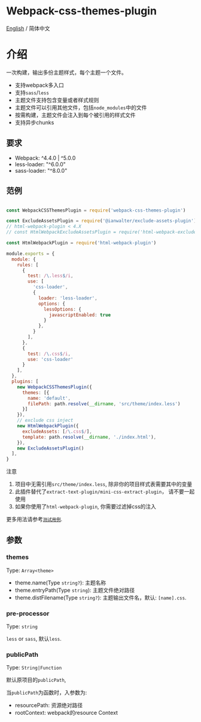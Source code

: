 # Webpack-css-themes-plugin

[English](./README.md) / 简体中文

# 介绍

一次构建，输出多份主题样式，每个主题一个文件。

- 支持webpack多入口
- 支持`sass`/`less`
- 主题文件支持包含变量或者样式规则
- 主题文件可以引用其他文件，包括`node_modules`中的文件
- 按需构建，主题文件会注入到每个被引用的样式文件
- 支持异步chunks

## 要求

- Webpack: \^4.4.0 | \^5.0.0
- less-loader: "\^6.0.0"
- sass-loader: "\^8.0.0"

## 范例

```js

const WebpackCSSThemesPlugin = require('webpack-css-themes-plugin')

const ExcludeAssetsPlugin = require('@ianwalter/exclude-assets-plugin')
// html-webpack-plugin < 4.X
// const HtmlWebpackExcludeAssetsPlugin = require('html-webpack-exclude-assets-plugin');

const HtmlWebpackPlugin = require('html-webpack-plugin')

module.exports = {
  module: {
    rules: [
      {
        test: /\.less$/i,
        use: [
          'css-loader',
          {
            loader: 'less-loader',
            options: {
              lessOptions: {
                javascriptEnabled: true
              }
            },
          }
        ],
      },
      {
        test: /\.css$/i,
        use: 'css-loader'
      }
    ],
  },
  plugins: [
    new WebpackCSSThemesPlugin({
      themes: [{
        name: 'default',
        filePath: path.resolve(__dirname, 'src/theme/index.less')
      }]
    }),
    // exclude css inject
    new HtmlWebpackPlugin({
      excludeAssets: [/\.css$/],
      template: path.resolve(__dirname, './index.html'),
    }),
    new ExcludeAssetsPlugin()
  ],
}
```

注意

1. 项目中无需引用`src/theme/index.less`, 除非你的项目样式表需要其中的变量
2. 此插件替代了`extract-text-plugin/mini-css-extract-plugin`， 请不要一起使用
3. 如果你使用了`html-webpack-plugin`, 你需要过滤掉css的注入

更多用法请参考[`测试用例`](/test/unit/cases).

## 参数

### themes

Type: `Array<theme>`

- theme.name(Type `string?`): 主题名称
- theme.entryPath(Type `string`): 主题文件绝对路径
- theme.distFilename(Type `string?`): 主题输出文件名，默认: `[name].css`.

### pre-processor

Type: `string`

`less` or `sass`, 默认`less`.

### publicPath

Type: `String|Function`

默认原项目的`publicPath`, 

当`publicPath`为函数时，入参数为:

- resourcePath: 资源绝对路径
- rootContext: webpack的resource Context

